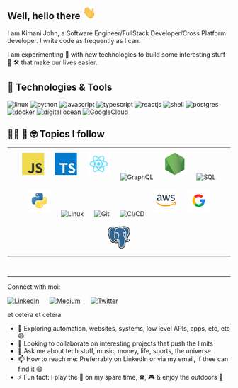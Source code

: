 ## Well, hello there <img src="./handwave.gif" width="30px" height="30px">

I am Kimani John, a Software Engineer/FullStack Developer/Cross Platform developer. I write code as frequently as I can.

I am experimenting 🔭 with new technologies to build some interesting stuff :rocket: :hammer_and_wrench: that make our lives easier.

## 🔧 Technologies & Tools

![linux](https://img.shields.io/badge/OS-Linux-informational?style=flat&logo=linux&logoColor=white&color=2bbc8a)
![python](https://img.shields.io/badge/Code-Python-informational?style=flat&logo=python&logoColor=white&color=2bbc8a)
![javascript](https://img.shields.io/badge/Code-JavaScript-informational?style=flat&logo=javascript&logoColor=white&color=2bbc8a)
![typescript](https://img.shields.io/badge/Code-TypeScript-informational?style=flat&logo=typescript&logoColor=white&color=2bbc8a)
![reactjs](https://img.shields.io/badge/Code-React-informational?style=flat&logo=react&logoColor=white&color=2bbc8a)
![shell](https://img.shields.io/badge/Shell-Bash-informational?style=flat&logo=gnu-bash&logoColor=white&color=2bbc8a)
![postgres](https://img.shields.io/badge/Tools-PostgreSQL-informational?style=flat&logo=postgresql&logoColor=white&color=2bbc8a)
![docker](https://img.shields.io/badge/Tools-Docker-informational?style=flat&logo=docker&logoColor=white&color=2bbc8a)
![digital ocean](https://img.shields.io/badge/Cloud-Digital_Ocean-informational?style=flat&logo=digitalocean&logoColor=white&color=2bbc8a)
![GoogleCloud](https://img.shields.io/badge/Cloud-GoogleCloudPlatform-informational?style=flat&logo=Google&logoColor=white&color=2bbc8a)

## 🕵🏿‍ 🧐 :nerd_face: Topics I follow

<table>
  <tr>
    <td valign="top" width="50%">
      <div align="center">
        <img style="margin: 10px" alt="JavaScript" height="50" src="https://raw.githubusercontent.com/github/explore/80688e429a7d4ef2fca1e82350fe8e3517d3494d/topics/javascript/javascript.png" />
        <img style="margin: 10px" alt="Typescript"height="50" src="https://raw.githubusercontent.com/github/explore/e94815998e4e0713912fed477a1f346ec04c3da2/topics/typescript/typescript.png" />
        <img style="margin: 10px" alt="React" height="50" src="https://raw.githubusercontent.com/github/explore/80688e429a7d4ef2fca1e82350fe8e3517d3494d/topics/react/react.png" />
        <img style="margin: 10px" alt="GraphQL" height="50" src="https://raw.githubusercontent.com/rohan-varma/rohan-blog/gh-pages/images/graphql.png" />
        <img style="margin: 10px" alt="Node.js" height="50" src="https://raw.githubusercontent.com/github/explore/80688e429a7d4ef2fca1e82350fe8e3517d3494d/topics/nodejs/nodejs.png" />
        <img style="margin: 10px" alt="SQL" height="50" src="https://www.zeluslugi.ru/upload/news/terms20191115-1.png" />
        <img style="margin: 10px" alt="Python" height="50" src="https://raw.githubusercontent.com/github/explore/80688e429a7d4ef2fca1e82350fe8e3517d3494d/topics/python/python.png" />
        <img style="margin: 10px" src="https://profilinator.rishav.dev/skills-assets/linux-original.svg" alt="Linux" height="50" />
        <img style="margin: 10px" src="https://profilinator.rishav.dev/skills-assets/git-scm-icon.svg" alt="Git" height="50" /> 
        <img style="margin: 10px" src="https://i.pinimg.com/originals/32/49/3a/32493aea1ed976cebf93364be225a2f8.png" alt="CI/CD" height="50"/> 
        <img style="margin: 10px" alt="AWS" height="50" src="https://raw.githubusercontent.com/github/explore/fbceb94436312b6dacde68d122a5b9c7d11f9524/topics/aws/aws.png"/>
        <img style="margin: 10px" alt="Google" height="50" src="https://raw.githubusercontent.com/github/explore/80688e429a7d4ef2fca1e82350fe8e3517d3494d/topics/google/google.png"/>
        <img style="margin: 10px" alt="Ansible" height="50" src="https://raw.githubusercontent.com/github/explore/80688e429a7d4ef2fca1e82350fe8e3517d3494d/topics/postgresql/postgresql.png"/>
      </div>
    </td>
  </tr>
</table>

<br/>

<hr/>

Connect with moi:

[<img align="center" alt="LinkedIn" src="https://img.shields.io/badge/linkedin-%230077B5.svg?&style=for-the-badge&logo=linkedin&logoColor=white" />](https://www.linkedin.com/in/kimani-john/)&nbsp;&nbsp;&nbsp;&nbsp;&nbsp;
[<img align="center" alt="Medium" src="https://img.shields.io/badge/medium-%2312100E.svg?&style=for-the-badge&logo=medium&logoColor=white" />](https://medium.com/@kimperria/)&nbsp;&nbsp;&nbsp;&nbsp;&nbsp;
[<img align="center" alt="Twitter" src="https://img.shields.io/badge/twitter-%231DA1F2.svg?&style=for-the-badge&logo=twitter&logoColor=white" />](https://twitter.com/kimperria)

et cetera et cetera:

- 🔭 Exploring automation, websites, systems, low level APIs, apps, etc, etc :sweat_smile:
- 👯 Looking to collaborate on interesting projects that push the limits
- 💬 Ask me about tech stuff, music, money, life, sports, the universe.
- 📫 How to reach me: Preferrably on LinkedIn or via my email, if thee can find it :smile:
- ⚡ Fun fact: ​I​ ​pla​y​ ​t​he​ :guitar: on my spare time, :soccer:, 🎮 & enjoy the outdoors 🌴
